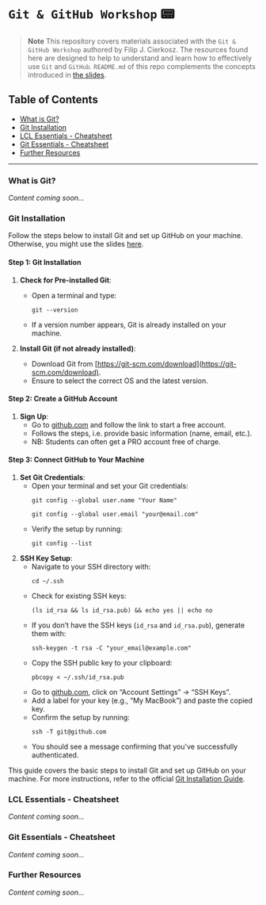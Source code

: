 # `Git & GitHub Workshop` 📟

> **Note**
This repository covers materials associated with the `Git & GitHub Workshop` authored by Filip J. Cierkosz. The resources found here are designed to help to understand and learn how to effectively use `Git` and `GitHub`. `README.md` of this repo complements the concepts introduced in [the slides]().

## Table of Contents
- [What is Git?](#what-is-git)
- [Git Installation](#git-installation)
- [LCL Essentials - Cheatsheet](#lcl-essentials---cheatsheet)
- [Git Essentials - Cheatsheet](#git-essentials---cheatsheet)
- [Further Resources](#further-resources)

---

### What is Git?
*Content coming soon...*

### Git Installation

Follow the steps below to install Git and set up GitHub on your machine. Otherwise, you might use the slides [here]().

#### Step 1: Git Installation
1. **Check for Pre-installed Git**:
   - Open a terminal and type:
     ```shell
     git --version
     ```
   - If a version number appears, Git is already installed on your machine.

2. **Install Git (if not already installed)**:
   - Download Git from [https://git-scm.com/download](https://git-scm.com/download).
   - Ensure to select the correct OS and the latest version.

#### Step 2: Create a GitHub Account
1. **Sign Up**:
   - Go to [github.com](https://github.com) and follow the link to start a free account.
   - Follows the steps, i.e. provide basic information (name, email, etc.).
   - NB: Students can often get a PRO account free of charge.

#### Step 3: Connect GitHub to Your Machine
1. **Set Git Credentials**:
   - Open your terminal and set your Git credentials:
     ```shell
     git config --global user.name "Your Name"
     ```
     ```shell
     git config --global user.email "your@email.com"
     ```
   - Verify the setup by running:
     ```shell
     git config --list
     ```
2. **SSH Key Setup**:
   - Navigate to your SSH directory with:
     ```
     cd ~/.ssh
     ```
   - Check for existing SSH keys:
     ```
     (ls id_rsa && ls id_rsa.pub) && echo yes || echo no
     ```
   - If you don’t have the SSH keys (`id_rsa` and `id_rsa.pub`), generate them with:
     ```
     ssh-keygen -t rsa -C "your_email@example.com"
     ```
   - Copy the SSH public key to your clipboard:
     ```
     pbcopy < ~/.ssh/id_rsa.pub
     ```
   - Go to [github.com](https://github.com), click on “Account Settings” -> “SSH Keys”.
   - Add a label for your key (e.g., “My MacBook”) and paste the copied key.
   - Confirm the setup by running:
     ```
     ssh -T git@github.com
     ```
   - You should see a message confirming that you've successfully authenticated.

This guide covers the basic steps to install Git and set up GitHub on your machine. For more instructions, refer to the official [Git Installation Guide](https://git-scm.com/book/en/v2/Getting-Started-Installing-Git).

### LCL Essentials - Cheatsheet
*Content coming soon...*

### Git Essentials - Cheatsheet
*Content coming soon...*

### Further Resources
*Content coming soon...*

